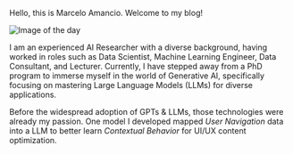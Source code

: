 


 Hello, this is Marcelo Amancio. Welcome to my blog!

![Image of the day](/img/2.jpg)

I am an experienced AI Researcher with a diverse background, having worked in roles such as Data Scientist, Machine Learning Engineer, Data Consultant, and Lecturer. Currently, I have stepped away from a PhD program to immerse myself in the world of Generative AI, specifically focusing on mastering Large Language Models (LLMs) for diverse applications.

Before the widespread adoption of GPTs & LLMs, those technologies were already my passion. One model I developed mapped *User Navigation* data into a LLM to better learn *Contextual Behavior* for UI/UX content optimization.
